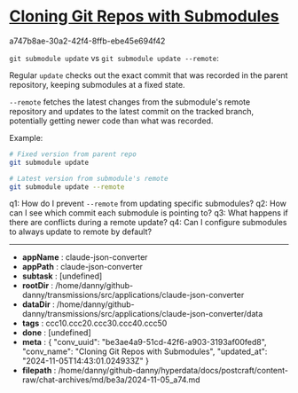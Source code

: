 # [Cloning Git Repos with Submodules](https://claude.ai/chat/be3ae4a9-51cd-42f6-a903-3193af00fed8)

a747b8ae-30a2-42f4-8ffb-ebe45e694f42

 `git submodule update` vs `git submodule update --remote`:

Regular `update` checks out the exact commit that was recorded in the parent repository, keeping submodules at a fixed state.

`--remote` fetches the latest changes from the submodule's remote repository and updates to the latest commit on the tracked branch, potentially getting newer code than what was recorded.

Example:
```bash
# Fixed version from parent repo
git submodule update

# Latest version from submodule's remote
git submodule update --remote
```

q1: How do I prevent `--remote` from updating specific submodules?
q2: How can I see which commit each submodule is pointing to?
q3: What happens if there are conflicts during a remote update?
q4: Can I configure submodules to always update to remote by default?

---

* **appName** : claude-json-converter
* **appPath** : claude-json-converter
* **subtask** : [undefined]
* **rootDir** : /home/danny/github-danny/transmissions/src/applications/claude-json-converter
* **dataDir** : /home/danny/github-danny/transmissions/src/applications/claude-json-converter/data
* **tags** : ccc10.ccc20.ccc30.ccc40.ccc50
* **done** : [undefined]
* **meta** : {
  "conv_uuid": "be3ae4a9-51cd-42f6-a903-3193af00fed8",
  "conv_name": "Cloning Git Repos with Submodules",
  "updated_at": "2024-11-05T14:43:01.024933Z"
}
* **filepath** : /home/danny/github-danny/hyperdata/docs/postcraft/content-raw/chat-archives/md/be3a/2024-11-05_a74.md